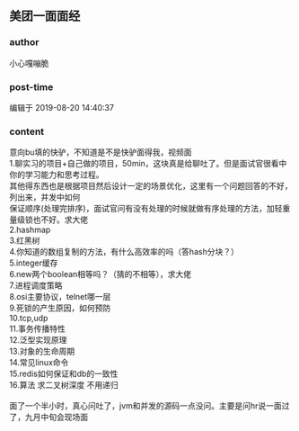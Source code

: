 ## 美团一面面经
### author 
小心嘎嘣脆
### post-time 

编辑于  2019-08-20 14:40:37
### content 
<div class="post-topic-des nc-post-content">
 <div>
  意向bu填的快驴，不知道是不是快驴面得我，视频面
 </div>
 <div>
  1.聊实习的项目+自己做的项目，50min，这块真是给聊吐了。但是面试官很看中你的学习能力和思考过程。
 </div>
 <div>
  其他得东西也是根据项目然后设计一定的场景优化，这里有一个问题回答的不好，列出来，并发中如何
 </div>
 <div>
  保证顺序(处理完排序)，面试官问有没有处理的时候就做有序处理的方法，加轻重量级锁也不好。求大佬
  <br/>
 </div>
 <div>
  2.hashmap
 </div>
 <div>
  3.红黑树
 </div>
 <div>
  4.你知道的数组复制的方法，有什么高效率的吗（答hash分块？）
 </div>
 <div>
  5.integer缓存
 </div>
 <div>
  6.new两个boolean相等吗？（猜的不相等），求大佬
 </div>
 <div>
  7.进程调度策略
 </div>
 <div>
  8.osi主要协议，telnet哪一层
 </div>
 <div>
  9.死锁的产生原因，如何预防
 </div>
 <div>
  10.tcp,udp
 </div>
 <div>
  11.事务传播特性
 </div>
 <div>
  12.泛型实现原理
 </div>
 <div>
  13.对象的生命周期
 </div>
 <div>
  14.常见linux命令
 </div>
 <div>
  15.redis如何保证和db的一致性
 </div>
 <div>
  16.算法 求二叉树深度 不用递归
  <br/>
 </div>
 <div>
  <br/>
 </div>
 <div>
  面了一个半小时，真心问吐了，jvm和并发的源码一点没问。主要是问hr说一面过了，九月中旬会现场面
 </div>
</div>
